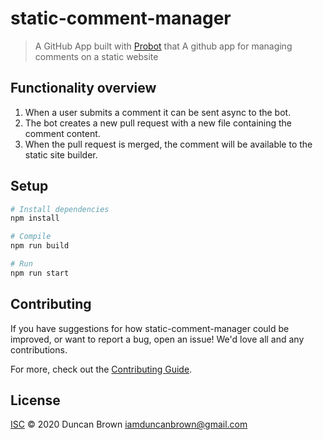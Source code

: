 # static-comment-manager

> A GitHub App built with [Probot](https://github.com/probot/probot) that A
> github app for managing comments on a static website

## Functionality overview

1. When a user submits a comment it can be sent async to the bot.
2. The bot creates a new pull request with a new file containing the comment
   content.
3. When the pull request is merged, the comment will be available to the static
   site builder.

## Setup

```sh
# Install dependencies
npm install

# Compile
npm run build

# Run
npm run start
```

## Contributing

If you have suggestions for how static-comment-manager could be improved, or
want to report a bug, open an issue! We'd love all and any contributions.

For more, check out the [Contributing Guide](CONTRIBUTING.md).

## License

[ISC](LICENSE) © 2020 Duncan Brown <iamduncanbrown@gmail.com>
